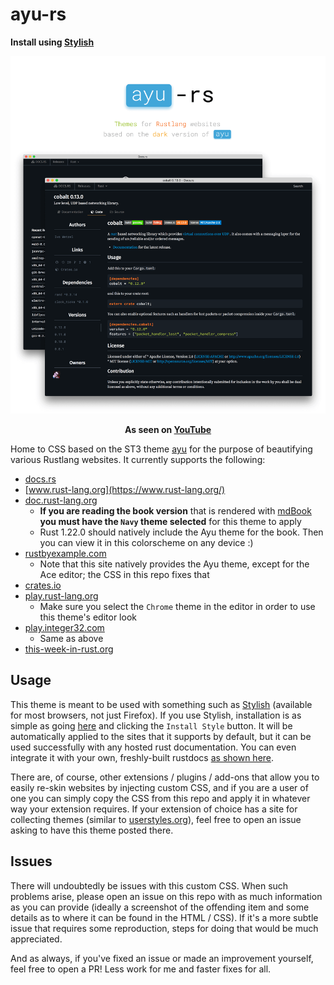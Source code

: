 # ayu-rs

**Install using [Stylish](https://userstyles.org/styles/138541/ayu-rs-dark-theme)**

![demo screenshot](./ayu-rs_main.png)

**<center>As seen on <a href="https://www.youtube.com/watch?v=7VulqInDO6Y">YouTube</a></center>**

Home to CSS based on the ST3 theme [ayu](https://github.com/dempfi/ayu) for the purpose of beautifying various Rustlang websites. It currently supports the following:

* [docs.rs](https://docs.rs/)
* [www.rust-lang.org](https://www.rust-lang.org/)
* [doc.rust-lang.org](https://doc.rust-lang.org/)
  * **If you are reading the book version** that is rendered with [mdBook](https://github.com/azerupi/mdBook) **you must have the `Navy` theme selected** for this theme to apply
  * Rust 1.22.0 should natively include the Ayu theme for the book. Then you can view it in this colorscheme on any device :)
* [rustbyexample.com](https://rustbyexample.com/)
  * Note that this site natively provides the Ayu theme, except for the Ace editor; the CSS in this repo fixes that
* [crates.io](https://crates.io/)
* [play.rust-lang.org](https://play.rust-lang.org/)
  * Make sure you select the `Chrome` theme in the editor in order to use this theme's editor look
* [play.integer32.com](https://play.integer32.com/)
  * Same as above
* [this-week-in-rust.org](https://this-week-in-rust.org/)

## Usage

This theme is meant to be used with something such as [Stylish](https://addons.mozilla.org/en-US/firefox/addon/stylish/) (available for most browsers, not just Firefox). If you use Stylish, installation is as simple as going [here](https://userstyles.org/styles/138541/ayu-rs-dark-theme) and clicking the `Install Style` button. It will be automatically applied to the sites that it supports by default, but it can be used successfully with any hosted rust documentation. You can even integrate it with your own, freshly-built rustdocs [as shown here](https://blog.guillaume-gomez.fr/articles/2016-09-16+Generating+doc+with+rustdoc+and+a+custom+theme).

There are, of course, other extensions / plugins / add-ons that allow you to easily re-skin websites by injecting custom CSS, and if you are a user of one you can simply copy the CSS from this repo and apply it in whatever way your extension requires. If your extension of choice has a site for collecting themes (similar to [userstyles.org](https://userstyles.org)), feel free to open an issue asking to have this theme posted there.

## Issues

There will undoubtedly be issues with this custom CSS. When such problems arise, please open an issue on this repo with as much information as you can provide (ideally a screenshot of the offending item and some details as to where it can be found in the HTML / CSS). If it's a more subtle issue that requires some reproduction, steps for doing that would be much appreciated.

And as always, if you've fixed an issue or made an improvement yourself, feel free to open a PR! Less work for me and faster fixes for all.
